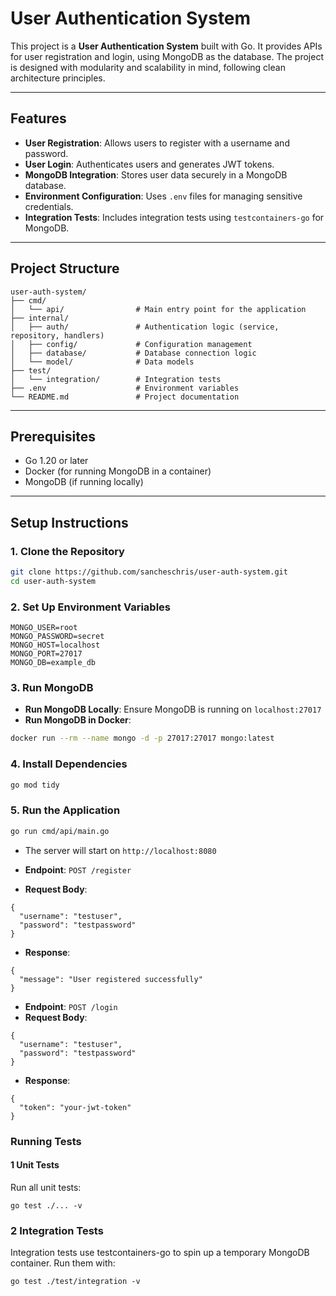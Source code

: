 # User Authentication System

This project is a **User Authentication System** built with Go. It provides APIs for user registration and login, using MongoDB as the database. The project is designed with modularity and scalability in mind, following clean architecture principles.

---

## Features
- **User Registration**: Allows users to register with a username and password.
- **User Login**: Authenticates users and generates JWT tokens.
- **MongoDB Integration**: Stores user data securely in a MongoDB database.
- **Environment Configuration**: Uses `.env` files for managing sensitive credentials.
- **Integration Tests**: Includes integration tests using `testcontainers-go` for MongoDB.

---

## Project Structure
```
user-auth-system/
├── cmd/
│   └── api/                # Main entry point for the application
├── internal/
│   ├── auth/               # Authentication logic (service, repository, handlers)
│   ├── config/             # Configuration management
│   ├── database/           # Database connection logic
│   └── model/              # Data models
├── test/
│   └── integration/        # Integration tests
├── .env                    # Environment variables
└── README.md               # Project documentation
```


---

## Prerequisites
- Go 1.20 or later
- Docker (for running MongoDB in a container)
- MongoDB (if running locally)

---

## Setup Instructions

### 1. Clone the Repository
```bash
git clone https://github.com/sancheschris/user-auth-system.git
cd user-auth-system
```

### 2. Set Up Environment Variables
```
MONGO_USER=root
MONGO_PASSWORD=secret
MONGO_HOST=localhost
MONGO_PORT=27017
MONGO_DB=example_db
```

### 3. Run MongoDB

- **Run MongoDB Locally**: Ensure MongoDB is running on
`localhost:27017`
- **Run MongoDB in Docker**:
```bash 
docker run --rm --name mongo -d -p 27017:27017 mongo:latest
```

### 4. Install Dependencies
```bash
go mod tidy
```

### 5. Run the Application
```bash
go run cmd/api/main.go
```

- The server will start on `http://localhost:8080`

- **Endpoint**: `POST /register`
- **Request Body**:
```
{
  "username": "testuser",
  "password": "testpassword"
}
```
- **Response**:
```
{
  "message": "User registered successfully"
}
```

- **Endpoint**: `POST /login`
- **Request Body**:
```
{
  "username": "testuser",
  "password": "testpassword"
}
```

- **Response**:
```
{
  "token": "your-jwt-token"
}
```

### Running Tests

#### 1 Unit Tests
Run all unit tests:

`go test ./... -v`

### 2 Integration Tests
Integration tests use testcontainers-go to spin up a temporary MongoDB container. Run them with:

`go test ./test/integration -v`


